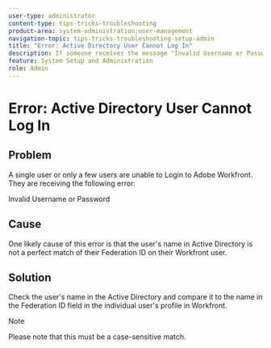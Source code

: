 ```yaml
---
user-type: administrator
content-type: tips-tricks-troubleshooting
product-area: system-administration;user-management
navigation-topic: tips-tricks-troubleshooting-setup-admin
title: "Error: Active Directory User Cannot Log In"
description: If someone receives the message "Invalid Username or Password" when trying to log in to Adobe Workfront, it's possible that the user's name in Active Directory doesn't match their Federation. Compare the user's name in the Active Directory to the name in the Federation ID field in the individual user's profile.
feature: System Setup and Administration
role: Admin
---
```


# Error: Active Directory User Cannot Log In

## Problem

A single user or only a few users are unable to Login to Adobe Workfront. They are receiving the following error:

Invalid Username or Password

## Cause

One likely cause of this error is that the user's name in Active Directory is not a perfect match of their Federation ID on their Workfront user.

## Solution

Check the user's name in the Active Directory and compare it to the name in the Federation ID field in the individual user's profile in Workfront.

>[!NOTE]
>
>Please note that this must be a case-sensitive match.&nbsp;

